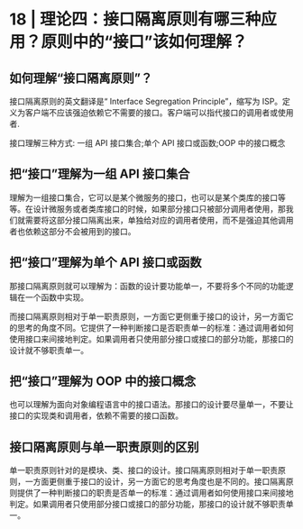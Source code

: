 # 18 | 理论四：接口隔离原则有哪三种应用？原则中的“接口”该如何理解？

## 如何理解“接口隔离原则”？

接口隔离原则的英文翻译是“ Interface Segregation Principle”，缩写为 ISP。定义为客户端不应该强迫依赖它不需要的接口。客户端可以指代接口的调用者或使用者.


接口理解三种方式: 一组 API 接口集合;单个 API 接口或函数;OOP 中的接口概念



## 把“接口”理解为一组 API 接口集合

理解为一组接口集合，它可以是某个微服务的接口，也可以是某个类库的接口等等。在设计微服务或者类库接口的时候，如果部分接口只被部分调用者使用，那我们就需要将这部分接口隔离出来，单独给对应的调用者使用，而不是强迫其他调用者也依赖这部分不会被用到的接口。



## 把“接口”理解为单个 API 接口或函数

那接口隔离原则就可以理解为：函数的设计要功能单一，不要将多个不同的功能逻辑在一个函数中实现。

而接口隔离原则相对于单一职责原则，一方面它更侧重于接口的设计，另一方面它的思考的角度不同。它提供了一种判断接口是否职责单一的标准：通过调用者如何使用接口来间接地判定。如果调用者只使用部分接口或接口的部分功能，那接口的设计就不够职责单一。



## 把“接口”理解为 OOP 中的接口概念

也可以理解为面向对象编程语言中的接口语法。那接口的设计要尽量单一，不要让接口的实现类和调用者，依赖不需要的接口函数。



## 接口隔离原则与单一职责原则的区别

单一职责原则针对的是模块、类、接口的设计。接口隔离原则相对于单一职责原则，一方面更侧重于接口的设计，另一方面它的思考角度也是不同的。接口隔离原则提供了一种判断接口的职责是否单一的标准：通过调用者如何使用接口来间接地判定。如果调用者只使用部分接口或接口的部分功能，那接口的设计就不够职责单一。



